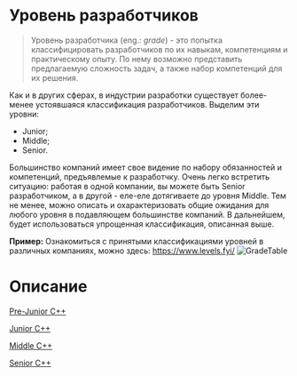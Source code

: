 # Уровень разработчиков

> Уровень разработчика (eng.: *grade*) - это попытка классифицировать разработчиков по их навыкам, компетенциям и практическому опыту. По нему возможно представить предлагаемую сложность задач, а также набор компетенций для их решения.

Как и в других сферах, в индустрии разработки существует более-менее устоявшаяся классификация разработчиков. Выделим эти уровни:
- Junior;
- Middle;
- Senior.

Большинство компаний имеет свое видение по набору обязанностей и компетенций, предъявлемые к разработчку. Очень легко встретить ситуацию: работая в одной компании, вы можете быть Senior разработчиком, а в другой - еле-еле дотягиваете до уровня Middle. Тем не менее, можно описать и охарактеризовать общие ожидания для любого уровня в подавляющем большинстве компаний. В дальнейшем, будет использоваться упрощенная классификация, описанная выше.
 
**Пример:** Ознакомиться с принятыми классификациями уровней в различных компаниях, можно здесь: https://www.levels.fyi/
![](https://github.com/Salmer/CppDeveloperRoadmap/blob/main/Grades/Source/GradeTable.PNG?raw=true "GradeTable")


# Описание

[Pre-Junior C++](PreJunior.md)

[Junior C++](Junior.md)

[Middle C++](Middle.md)

[Senior C++](Senior.md)


